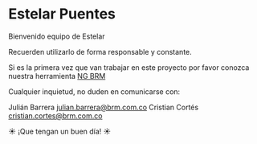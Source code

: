 # Estelar Puentes


Bienvenido equipo de Estelar

Recuerden utilizarlo de forma responsable y constante.

Si es la primera vez que van trabajar en este proyecto por favor conozca nuestra herramienta [NG BRM](https://github.com/BRMBog/ng-brm)


Cualquier inquietud, no duden en comunicarse con:

Julián Barrera julian.barrera@brm.com.co Cristian Cortés cristian.cortes@brm.com.co

:sunny: ¡Que tengan un buen día! :sunny: